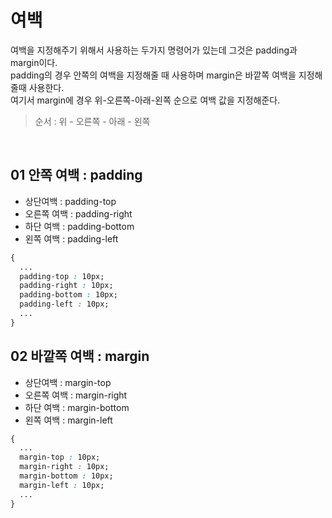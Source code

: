# 여백
여백을 지정해주기 위해서 사용하는 두가지 명령어가 있는데 그것은 padding과 margin이다. <br/>
padding의 경우 안쪽의 여백을 지정해줄 때 사용하며 margin은 바깥쪽 여백을 지정해줄때 사용한다. <br/>
여기서 margin에 경우 위-오른쪽-아래-왼쪽 순으로 여백 값을 지정해준다.<br/>

> 순서 : 위 - 오른쪽 - 아래 - 왼쪽

<br/>

## 01 안쪽 여백 : padding
- 상단여백 : padding-top
- 오른쪽 여백 : padding-right
- 하단 여백 : padding-bottom
- 왼쪽 여백 : padding-left

```css
{
  ...
  padding-top : 10px;
  padding-right : 10px;
  padding-bottom : 10px;
  padding-left : 10px;
  ...
}
```

## 02 바깥쪽 여백 : margin
- 상단여백 : margin-top
- 오른쪽 여백 : margin-right
- 하단 여백 : margin-bottom
- 왼쪽 여백 : margin-left

```css
{
  ...
  margin-top : 10px;
  margin-right : 10px;
  margin-bottom : 10px;
  margin-left : 10px;
  ...
}
```
